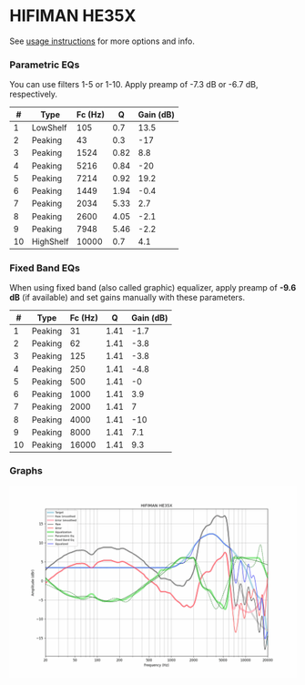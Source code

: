 # HIFIMAN HE35X
See [usage instructions](https://github.com/jaakkopasanen/AutoEq#usage) for more options and info.

### Parametric EQs
You can use filters 1-5 or 1-10. Apply preamp of -7.3 dB or -6.7 dB, respectively.

|   # | Type      |   Fc (Hz) |    Q |   Gain (dB) |
|-----|-----------|-----------|------|-------------|
|   1 | LowShelf  |       105 | 0.7  |        13.5 |
|   2 | Peaking   |        43 | 0.3  |       -17   |
|   3 | Peaking   |      1524 | 0.82 |         8.8 |
|   4 | Peaking   |      5216 | 0.84 |       -20   |
|   5 | Peaking   |      7214 | 0.92 |        19.2 |
|   6 | Peaking   |      1449 | 1.94 |        -0.4 |
|   7 | Peaking   |      2034 | 5.33 |         2.7 |
|   8 | Peaking   |      2600 | 4.05 |        -2.1 |
|   9 | Peaking   |      7948 | 5.46 |        -2.2 |
|  10 | HighShelf |     10000 | 0.7  |         4.1 |

### Fixed Band EQs
When using fixed band (also called graphic) equalizer, apply preamp of **-9.6 dB** (if available) and set gains manually with these parameters.

|   # | Type    |   Fc (Hz) |    Q |   Gain (dB) |
|-----|---------|-----------|------|-------------|
|   1 | Peaking |        31 | 1.41 |        -1.7 |
|   2 | Peaking |        62 | 1.41 |        -3.8 |
|   3 | Peaking |       125 | 1.41 |        -3.8 |
|   4 | Peaking |       250 | 1.41 |        -4.8 |
|   5 | Peaking |       500 | 1.41 |        -0   |
|   6 | Peaking |      1000 | 1.41 |         3.9 |
|   7 | Peaking |      2000 | 1.41 |         7   |
|   8 | Peaking |      4000 | 1.41 |       -10   |
|   9 | Peaking |      8000 | 1.41 |         7.1 |
|  10 | Peaking |     16000 | 1.41 |         9.3 |

### Graphs
![](./HIFIMAN%20HE35X.png)
